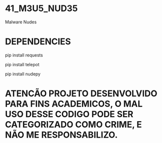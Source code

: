 # 41_M3U5_NUD35
Malware  Nudes

# DEPENDENCIES
pip install requests

pip install telepot

pip install nudepy

# ATENCÃO PROJETO DESENVOLVIDO PARA FINS ACADEMICOS, O MAL USO DESSE CODIGO PODE SER CATEGORIZADO COMO CRIME, E NÃO ME RESPONSABILIZO.
